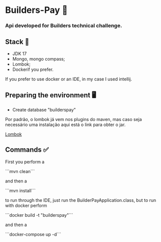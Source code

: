 <h1> Builders-Pay 🧾 </h1>

### Api developed for Builders technical challenge.

## Stack 📌
+ JDK 17
+ Mongo, mongo compass;
+ Lombok;
+ Dockerif you prefer.

If you prefer to use docker or an IDE, in my case I used intellij.

## Preparing the environment 🖥️

+ Create database "builderspay"

Por padrão, o lombok já vem nos plugins do maven, mas caso seja necessário uma instalação aqui está o link para obter o jar.
<p><a href="https://projectlombok.org/downloads/lombok.jar">Lombok</a></p>


## Commands ✅

<p> First you perform a </p>
```mvn clean```
<p> and then a </p>
```mvn install```
<p> to run through the IDE, just run the BuilderPayApplication.class, but to run with docker perform </p>
```docker build -t "builderspay"``` 
<p> and then a </p>
```docker-compose up -d```



